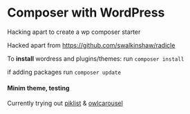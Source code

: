 # Composer with WordPress

Hacking apart to create a wp composer starter

Hacked apart from https://github.com/swalkinshaw/radicle

To **install** wordress and plugins/themes: run `composer install`

if adding packages run `composer update`

#### Minim theme, testing
Currently trying out [piklist](https://piklist.com/)
& [owlcarousel](https://owlcarousel2.github.io/OwlCarousel2/)